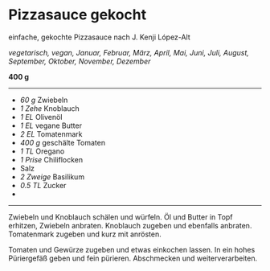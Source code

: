 # Pizzasauce gekocht

einfache, gekochte Pizzasauce nach J. Kenji López-Alt

*vegetarisch, vegan, Januar, Februar, März, April, Mai, Juni, Juli, August, September, Oktober, November, Dezember*

**400 g**

---

- *60 g* Zwiebeln
- *1 Zehe* Knoblauch
- *1 EL* Olivenöl
- *1 EL* vegane Butter
- *2 EL* Tomatenmark
- *400 g* geschälte Tomaten
- *1 TL* Oregano
- *1 Prise* Chiliflocken
- Salz
- *2 Zweige* Basilikum
- *0.5 TL* Zucker
- 
---

Zwiebeln und Knoblauch schälen und würfeln. Öl und Butter in Topf erhitzen, Zwiebeln anbraten. Knoblauch zugeben und ebenfalls anbraten. Tomatenmark zugeben und kurz mit anrösten.

Tomaten und Gewürze zugeben und etwas einkochen lassen. In ein hohes Püriergefäß geben und fein pürieren. Abschmecken und weiterverarbeiten.
